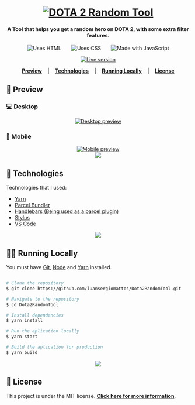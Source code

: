 <h1 align="center">
  <a href="https://dota2random.netlify.app/">	
    <img alt="DOTA 2 Random Tool" title="DOTA 2 Random Heroes" src="https://github.com/luansergiomattos/Dota2RandomTool/blob/master/src/assets/img/logo_blue.webp" />
  </a>
</h1>

<h4 align="center">
   A Tool that helps you get a random hero on DOTA 2,
   with some extra filter features.
</h4>

<p align="center">
  <img alt="Uses HTML" src="https://forthebadge.com/images/badges/uses-html.svg">&nbsp;&nbsp;&nbsp;&nbsp;&nbsp;&nbsp;
  <img alt="Uses CSS" src="https://forthebadge.com/images/badges/uses-css.svg">&nbsp;&nbsp;&nbsp;&nbsp;&nbsp;&nbsp;
  <img alt="Made with JavaScript" src="https://forthebadge.com/images/badges/made-with-javascript.svg">
</p>

<p align="center">
  <a href="https://dota2random.netlify.app/">
    <img alt="Live version" src="https://i.imgur.com/HyVOJw8.png">
  </a>
</p>

<p align="center">
  <a href="#popcorn-Preview"><strong>Preview</strong></a> &nbsp;&nbsp;&nbsp;|&nbsp;&nbsp;&nbsp;
  <a href="#robot-Technologies"><strong>Technologies</strong></a> &nbsp;&nbsp;&nbsp;|&nbsp;&nbsp;&nbsp;
  <a href="#man_technologist-Running-Locally"><strong>Running Locally</strong></a> &nbsp;&nbsp;&nbsp;|&nbsp;&nbsp;&nbsp;
  <a href="#memo-License"><strong>License</strong></a>
</p>

## :popcorn: Preview

### :computer: Desktop

<div align="center">
  <a href="https://dota2random.netlify.app/">	
    <img alt="Desktop preview" title="Desktop preview" src="http://g.recordit.co/q5qO2o3lKY.gif">
  </a>
</div>

### :iphone: Mobile

<div align="center">
  <a href="https://dota2random.netlify.app/">
    <img alt="Mobile preview" title="Mobile preview" src="https://media2.giphy.com/media/TgmnrjMyBMJpsLIIBe/giphy.gif">
  </a>
</div>


<div align="center">
  <img  src="https://i.imgur.com/TNe6eZG.png" />
</div>

## :robot: Technologies
<p>Technologies that I used:</p>

-  [Yarn](https://yarnpkg.com/)
-  [Parcel Bundler](https://parceljs.org/)
-  [Handlebars (Being used as a parcel plugin)](https://handlebarsjs.com/)
-  [Stylus](https://stylus-lang.com/)
-  [VS Code](https://code.visualstudio.com/)

<div align="center">
  <img  src="https://i.imgur.com/TNe6eZG.png" />
</div>

## :man_technologist: Running Locally
<p>You must have <a href="https://git-scm.com/book/en/v2/Getting-Started-Installing-Git">Git</a>, <a href="https://nodejs.org/en/">Node</a> and <a href="https://yarnpkg.com/">Yarn</a> installed.
	
```bash

# Clone the repository
$ git clone https://github.com/luansergiomattos/Dota2RandomTool.git

# Navigate to the repository
$ cd Dota2RandomTool

# Install dependencies
$ yarn install 

# Run the aplication locally
$ yarn start

# Build the aplication for production
$ yarn build
```
<div align="center">
  <img  src="https://i.imgur.com/TNe6eZG.png" />
</div>

## :memo: License
This project is under the MIT license.
**[Click here for more information](https://github.com/luansergiomattos/Dota2RandomTool/blob/master/LICENSE)**.
